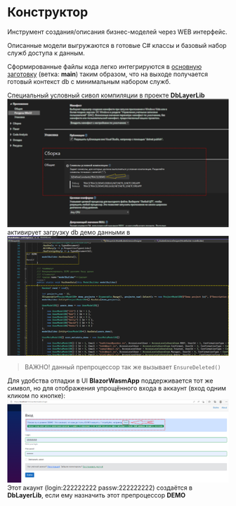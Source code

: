 # Конструктор
Инструмент создания/описания бизнес-моделей через WEB интерфейс.

Описанные модели выгружаются в готовые C# классы и базовый набор служб доступа к данным.

Сформированные файлы кода легко интегрируются в [основную заготовку](https://github.com/badhitman/blank-blazor-wasm-api/tree/main) (ветка: **main**) таким образом,
что на выходе получается готовый контекст db с минимальным набором служб.

Специальный условный сивол компиляции в проекте **DbLayerLib** 
![ДЕМО режим](./img/demo-preprocessor-directive.png)
активирует загрузку db демо данными в
![has demo data](./img/has-demo-data.png)

> ВАЖНО! данный препроцессор так же вызывает `EnsureDeleted()`

Для удобства отладки в UI **BlazorWasmApp** поддерживается тот же символ, но для отображения упрощённого входа в аккаунт (вход одним кликом по кнопке):
![demo login](./img/demo-login.png)
Этот акаунт (login:222222222 passw:222222222) создаётся в **DbLayerLib**, если ему назначить этот препроцессор **DEMO**
